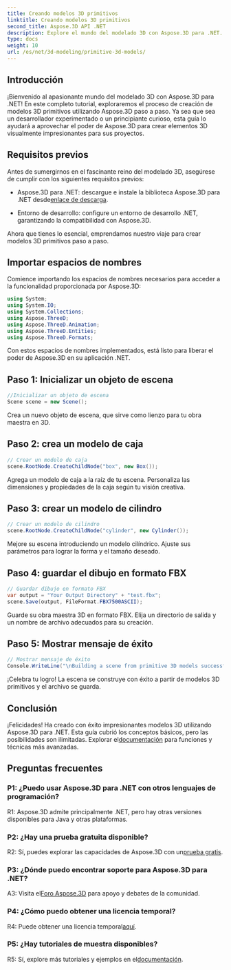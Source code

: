 ```yaml
---
title: Creando modelos 3D primitivos
linktitle: Creando modelos 3D primitivos
second_title: Aspose.3D API .NET
description: Explore el mundo del modelado 3D con Aspose.3D para .NET. Crea impresionantes modelos primitivos sin esfuerzo.
type: docs
weight: 10
url: /es/net/3d-modeling/primitive-3d-models/
---
```

## Introducción

¡Bienvenido al apasionante mundo del modelado 3D con Aspose.3D para .NET! En este completo tutorial, exploraremos el proceso de creación de modelos 3D primitivos utilizando Aspose.3D paso a paso. Ya sea que sea un desarrollador experimentado o un principiante curioso, esta guía lo ayudará a aprovechar el poder de Aspose.3D para crear elementos 3D visualmente impresionantes para sus proyectos.

## Requisitos previos

Antes de sumergirnos en el fascinante reino del modelado 3D, asegúrese de cumplir con los siguientes requisitos previos:

- Aspose.3D para .NET: descargue e instale la biblioteca Aspose.3D para .NET desde[enlace de descarga](https://releases.aspose.com/3d/net/).

- Entorno de desarrollo: configure un entorno de desarrollo .NET, garantizando la compatibilidad con Aspose.3D.

Ahora que tienes lo esencial, emprendamos nuestro viaje para crear modelos 3D primitivos paso a paso.

## Importar espacios de nombres

Comience importando los espacios de nombres necesarios para acceder a la funcionalidad proporcionada por Aspose.3D:

```csharp
using System;
using System.IO;
using System.Collections;
using Aspose.ThreeD;
using Aspose.ThreeD.Animation;
using Aspose.ThreeD.Entities;
using Aspose.ThreeD.Formats;
```

Con estos espacios de nombres implementados, está listo para liberar el poder de Aspose.3D en su aplicación .NET.

## Paso 1: Inicializar un objeto de escena

```csharp
//Inicializar un objeto de escena
Scene scene = new Scene();
```

Crea un nuevo objeto de escena, que sirve como lienzo para tu obra maestra en 3D.

## Paso 2: crea un modelo de caja

```csharp
// Crear un modelo de caja
scene.RootNode.CreateChildNode("box", new Box());
```

Agrega un modelo de caja a la raíz de tu escena. Personaliza las dimensiones y propiedades de la caja según tu visión creativa.

## Paso 3: crear un modelo de cilindro

```csharp
// Crear un modelo de cilindro
scene.RootNode.CreateChildNode("cylinder", new Cylinder());
```

Mejore su escena introduciendo un modelo cilíndrico. Ajuste sus parámetros para lograr la forma y el tamaño deseado.

## Paso 4: guardar el dibujo en formato FBX

```csharp
// Guardar dibujo en formato FBX
var output = "Your Output Directory" + "test.fbx";
scene.Save(output, FileFormat.FBX7500ASCII);
```

Guarde su obra maestra 3D en formato FBX. Elija un directorio de salida y un nombre de archivo adecuados para su creación.

## Paso 5: Mostrar mensaje de éxito

```csharp
// Mostrar mensaje de éxito
Console.WriteLine("\nBuilding a scene from primitive 3D models successfully.\nFile saved at " + output);
```

¡Celebra tu logro! La escena se construye con éxito a partir de modelos 3D primitivos y el archivo se guarda.

## Conclusión

 ¡Felicidades! Ha creado con éxito impresionantes modelos 3D utilizando Aspose.3D para .NET. Esta guía cubrió los conceptos básicos, pero las posibilidades son ilimitadas. Explorar el[documentación](https://reference.aspose.com/3d/net/) para funciones y técnicas más avanzadas.

## Preguntas frecuentes

### P1: ¿Puedo usar Aspose.3D para .NET con otros lenguajes de programación?

R1: Aspose.3D admite principalmente .NET, pero hay otras versiones disponibles para Java y otras plataformas.

### P2: ¿Hay una prueba gratuita disponible?

 R2: Sí, puedes explorar las capacidades de Aspose.3D con un[prueba gratis](https://releases.aspose.com/).

### P3: ¿Dónde puedo encontrar soporte para Aspose.3D para .NET?

 A3: Visita el[Foro Aspose.3D](https://forum.aspose.com/c/3d/18) para apoyo y debates de la comunidad.

### P4: ¿Cómo puedo obtener una licencia temporal?

 R4: Puede obtener una licencia temporal[aquí](https://purchase.aspose.com/temporary-license/).

### P5: ¿Hay tutoriales de muestra disponibles?

 R5: Sí, explore más tutoriales y ejemplos en el[documentación](https://reference.aspose.com/3d/net/).